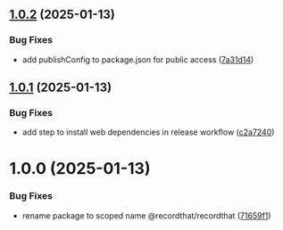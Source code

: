 ## [1.0.2](https://github.com/recordthat/recordthat/compare/v1.0.1...v1.0.2) (2025-01-13)


### Bug Fixes

* add publishConfig to package.json for public access ([7a31d14](https://github.com/recordthat/recordthat/commit/7a31d14529cd9d88f7709f9c9373d45c1dfd8ac0))

## [1.0.1](https://github.com/recordthat/recordthat/compare/v1.0.0...v1.0.1) (2025-01-13)


### Bug Fixes

* add step to install web dependencies in release workflow ([c2a7240](https://github.com/recordthat/recordthat/commit/c2a72406d1309a96de9841da40838902c09765b8))

# 1.0.0 (2025-01-13)


### Bug Fixes

* rename package to scoped name @recordthat/recordthat ([71659f1](https://github.com/recordthat/recordthat/commit/71659f189b6e33b5a31ab0f974decfc6df2a8522))
